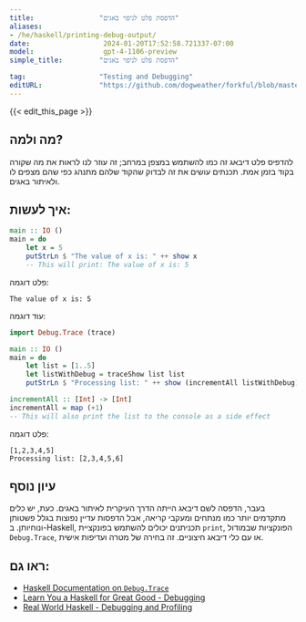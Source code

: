 ```yaml
---
title:                "הדפסת פלט לניפוי באגים"
aliases:
- /he/haskell/printing-debug-output/
date:                  2024-01-20T17:52:58.721337-07:00
model:                 gpt-4-1106-preview
simple_title:         "הדפסת פלט לניפוי באגים"

tag:                  "Testing and Debugging"
editURL:              "https://github.com/dogweather/forkful/blob/master/content/he/haskell/printing-debug-output.md"
---
```


{{< edit_this_page >}}

## מה ולמה?
להדפיס פלט דיבאג זה כמו להשתמש במצפן במרחב; זה עוזר לנו לראות את מה שקורה בקוד בזמן אמת. תכנתים עושים את זה לבדוק שהקוד שלהם מתנהג כפי שהם מצפים לו ולאיתור באגים.

## איך לעשות:
```Haskell
main :: IO ()
main = do
    let x = 5
    putStrLn $ "The value of x is: " ++ show x
    -- This will print: The value of x is: 5
```
פלט דוגמה:
```
The value of x is: 5
```
עוד דוגמה:
```Haskell
import Debug.Trace (trace)

main :: IO ()
main = do 
    let list = [1..5]
    let listWithDebug = traceShow list list
    putStrLn $ "Processing list: " ++ show (incrementAll listWithDebug)

incrementAll :: [Int] -> [Int]
incrementAll = map (+1)
-- This will also print the list to the console as a side effect
```
פלט דוגמה:
```
[1,2,3,4,5]
Processing list: [2,3,4,5,6]
```

## עיון נוסף 
בעבר, הדפסה לשם דיבאג הייתה הדרך העיקרית לאיתור באגים. כעת, יש כלים מתקדמים יותר כמו מנתחים ומעקבי קריאה, אבל הדפסות עדיין נפוצות בגלל פשטותן ונוחיותן. ב-Haskell, תכניתנים יכולים להשתמש בפונקציית `print`, הפונקציות שבמודול `Debug.Trace`, או עם כלי דיבאג חיצוניים. זה בחירה של מטרה ועדיפות אישית.

## ראו גם:
- [Haskell Documentation on `Debug.Trace`](https://hackage.haskell.org/package/base-4.16.1.0/docs/Debug-Trace.html)
- [Learn You a Haskell for Great Good - Debugging](http://learnyouahaskell.com/input-and-output#debugging)
- [Real World Haskell - Debugging and Profiling](http://book.realworldhaskell.org/read/profiling-and-optimization.html)
